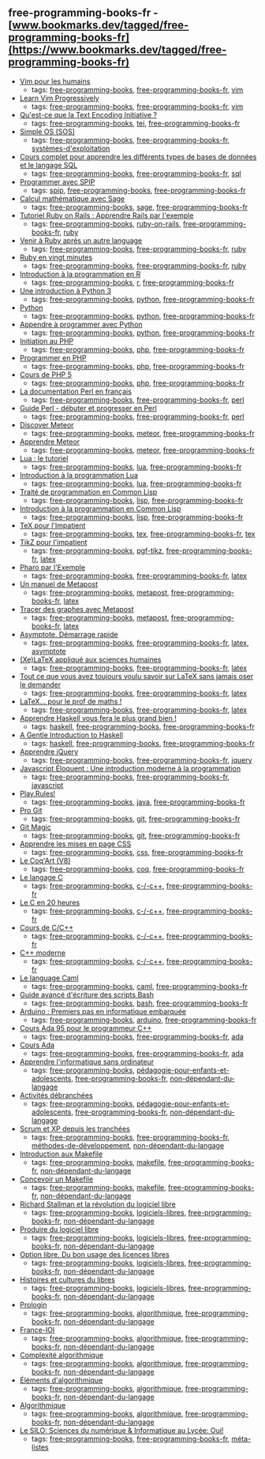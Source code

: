 free-programming-books-fr - [www.bookmarks.dev/tagged/free-programming-books-fr](https://www.bookmarks.dev/tagged/free-programming-books-fr)
---
* [Vim pour les humains](https://vimebook.com/fr)
    * tags: [free-programming-books](../tagged/free-programming-books.md), [free-programming-books-fr](../tagged/free-programming-books-fr.md), [vim](../tagged/vim.md)
* [Learn Vim Progressively](http://yannesposito.com/Scratch/fr/blog/Learn-Vim-Progressively/)
    * tags: [free-programming-books](../tagged/free-programming-books.md), [free-programming-books-fr](../tagged/free-programming-books-fr.md), [vim](../tagged/vim.md)
* [Qu'est-ce que la Text Encoding Initiative ?](http://books.openedition.org/oep/1237)
    * tags: [free-programming-books](../tagged/free-programming-books.md), [tei](../tagged/tei.md), [free-programming-books-fr](../tagged/free-programming-books-fr.md)
* [Simple OS (SOS)](http://sos.enix.org/fr/SOSDownload)
    * tags: [free-programming-books](../tagged/free-programming-books.md), [free-programming-books-fr](../tagged/free-programming-books-fr.md), [systèmes-d'exploitation](../tagged/systèmes-d'exploitation.md)
* [Cours complet pour apprendre les différents types de bases de données et le langage SQL](https://sgbd.developpez.com/tutoriels/cours-complet-bdd-sql/)
    * tags: [free-programming-books](../tagged/free-programming-books.md), [free-programming-books-fr](../tagged/free-programming-books-fr.md), [sql](../tagged/sql.md)
* [Programmer avec SPIP](http://programmer.spip.net)
    * tags: [spip](../tagged/spip.md), [free-programming-books](../tagged/free-programming-books.md), [free-programming-books-fr](../tagged/free-programming-books-fr.md)
* [Calcul mathématique avec Sage](https://hal.inria.fr/inria-00540485/file/sagebook-web-20130530.pdf)
    * tags: [free-programming-books](../tagged/free-programming-books.md), [sage](../tagged/sage.md), [free-programming-books-fr](../tagged/free-programming-books-fr.md)
* [Tutoriel Ruby on Rails : Apprendre Rails par l'exemple](http://french.railstutorial.org/chapters/beginning)
    * tags: [free-programming-books](../tagged/free-programming-books.md), [ruby-on-rails](../tagged/ruby-on-rails.md), [free-programming-books-fr](../tagged/free-programming-books-fr.md), [ruby](../tagged/ruby.md)
* [Venir à Ruby après un autre language](https://www.ruby-lang.org/fr/documentation/ruby-from-other-languages/)
    * tags: [free-programming-books](../tagged/free-programming-books.md), [free-programming-books-fr](../tagged/free-programming-books-fr.md), [ruby](../tagged/ruby.md)
* [Ruby en vingt minutes](https://www.ruby-lang.org/fr/documentation/quickstart/)
    * tags: [free-programming-books](../tagged/free-programming-books.md), [free-programming-books-fr](../tagged/free-programming-books-fr.md), [ruby](../tagged/ruby.md)
* [Introduction à la programmation en R](http://cran.r-project.org/doc/contrib/Goulet_introduction_programmation_R.pdf)
    * tags: [free-programming-books](../tagged/free-programming-books.md), [r](../tagged/r.md), [free-programming-books-fr](../tagged/free-programming-books-fr.md)
* [Une introduction à Python 3](https://perso.limsi.fr/pointal/python:courspython3)
    * tags: [free-programming-books](../tagged/free-programming-books.md), [python](../tagged/python.md), [free-programming-books-fr](../tagged/free-programming-books-fr.md)
* [Python](http://www.lincoste.com/ebooks/pdf/informatique/python.pdf)
    * tags: [free-programming-books](../tagged/free-programming-books.md), [python](../tagged/python.md), [free-programming-books-fr](../tagged/free-programming-books-fr.md)
* [Appendre à programmer avec Python](http://inforef.be/swi/python.htm)
    * tags: [free-programming-books](../tagged/free-programming-books.md), [python](../tagged/python.md), [free-programming-books-fr](../tagged/free-programming-books-fr.md)
* [Initiation au PHP](http://framasoft.net/IMG/pdf/initiation_php.pdf)
    * tags: [free-programming-books](../tagged/free-programming-books.md), [php](../tagged/php.md), [free-programming-books-fr](../tagged/free-programming-books-fr.md)
* [Programmer en PHP](http://www.lincoste.com/ebooks/pdf/informatique/programmer_php.pdf)
    * tags: [free-programming-books](../tagged/free-programming-books.md), [php](../tagged/php.md), [free-programming-books-fr](../tagged/free-programming-books-fr.md)
* [Cours de PHP 5](http://g-rossolini.developpez.com/tutoriels/php/cours/?page=introduction)
    * tags: [free-programming-books](../tagged/free-programming-books.md), [php](../tagged/php.md), [free-programming-books-fr](../tagged/free-programming-books-fr.md)
* [La documentation Perl en français](http://perl.mines-albi.fr/DocFr.html)
    * tags: [free-programming-books](../tagged/free-programming-books.md), [free-programming-books-fr](../tagged/free-programming-books-fr.md), [perl](../tagged/perl.md)
* [Guide Perl - débuter et progresser en Perl](http://formation-perl.fr/guide-perl.html)
    * tags: [free-programming-books](../tagged/free-programming-books.md), [free-programming-books-fr](../tagged/free-programming-books-fr.md), [perl](../tagged/perl.md)
* [Discover Meteor](http://fr.discovermeteor.com)
    * tags: [free-programming-books](../tagged/free-programming-books.md), [meteor](../tagged/meteor.md), [free-programming-books-fr](../tagged/free-programming-books-fr.md)
* [Apprendre Meteor](https://mquandalle.gitbooks.io/apprendre-meteor/content/)
    * tags: [free-programming-books](../tagged/free-programming-books.md), [meteor](../tagged/meteor.md), [free-programming-books-fr](../tagged/free-programming-books-fr.md)
* [Lua : le tutoriel](http://wxlua.developpez.com/tutoriels/lua/general/cours-complet/)
    * tags: [free-programming-books](../tagged/free-programming-books.md), [lua](../tagged/lua.md), [free-programming-books-fr](../tagged/free-programming-books-fr.md)
* [Introduction à la programmation Lua](http://www.luteus.biz/Download/LoriotPro_Doc/LUA/LUA_Training_FR/Introduction_Programmation.html)
    * tags: [free-programming-books](../tagged/free-programming-books.md), [lua](../tagged/lua.md), [free-programming-books-fr](../tagged/free-programming-books-fr.md)
* [Traité de programmation en Common Lisp](http://dept-info.labri.fr/~strandh/Teaching/Programmation-Symbolique/Common/Book/HTML/programmation.html)
    * tags: [free-programming-books](../tagged/free-programming-books.md), [lisp](../tagged/lisp.md), [free-programming-books-fr](../tagged/free-programming-books-fr.md)
* [Introduction à la programmation en Common Lisp](http://www.algo.be/logo1/lisp/intro-lisp.pdf)
    * tags: [free-programming-books](../tagged/free-programming-books.md), [lisp](../tagged/lisp.md), [free-programming-books-fr](../tagged/free-programming-books-fr.md)
* [TeX pour l'Impatient](http://www.apprendre-en-ligne.net/LaTeX/teximpatient.pdf)
    * tags: [free-programming-books](../tagged/free-programming-books.md), [tex](../tagged/tex.md), [free-programming-books-fr](../tagged/free-programming-books-fr.md), [tex](../tagged/tex.md)
* [TikZ pour l'impatient](http://math.et.info.free.fr/TikZ/)
    * tags: [free-programming-books](../tagged/free-programming-books.md), [pgf-tikz](../tagged/pgf-tikz.md), [free-programming-books-fr](../tagged/free-programming-books-fr.md), [latex](../tagged/latex.md)
* [Pharo par l'Exemple](http://pharobyexample.org/fr/)
    * tags: [free-programming-books](../tagged/free-programming-books.md), [free-programming-books-fr](../tagged/free-programming-books-fr.md), [latex](../tagged/latex.md)
* [Un manuel de Metapost](http://melusine.eu.org/syracuse/metapost/f-mpman-2.pdf)
    * tags: [free-programming-books](../tagged/free-programming-books.md), [metapost](../tagged/metapost.md), [free-programming-books-fr](../tagged/free-programming-books-fr.md), [latex](../tagged/latex.md)
* [Tracer des graphes avec Metapost](http://melusine.eu.org/syracuse/metapost/f-mpgraph.pdf)
    * tags: [free-programming-books](../tagged/free-programming-books.md), [metapost](../tagged/metapost.md), [free-programming-books-fr](../tagged/free-programming-books-fr.md), [latex](../tagged/latex.md)
* [Asymptote. Démarrage rapide](http://cgmaths.fr/cgFiles/Dem_Rapide.pdf)
    * tags: [free-programming-books](../tagged/free-programming-books.md), [free-programming-books-fr](../tagged/free-programming-books-fr.md), [latex](../tagged/latex.md), [asymptote](../tagged/asymptote.md)
* [(Xe)LaTeX appliqué aux sciences humaines](http://geekographie.maieul.net/95)
    * tags: [free-programming-books](../tagged/free-programming-books.md), [free-programming-books-fr](../tagged/free-programming-books-fr.md), [latex](../tagged/latex.md)
* [Tout ce que vous avez toujours voulu savoir sur LaTeX sans jamais oser le demander](http://framabook.org/tout-sur-latex/)
    * tags: [free-programming-books](../tagged/free-programming-books.md), [free-programming-books-fr](../tagged/free-programming-books-fr.md), [latex](../tagged/latex.md)
* [LaTeX... pour le prof de maths !](http://math.univ-lyon1.fr/irem/IMG/pdf/LatexPourProfMaths3.pdf)
    * tags: [free-programming-books](../tagged/free-programming-books.md), [free-programming-books-fr](../tagged/free-programming-books-fr.md), [latex](../tagged/latex.md)
* [Apprendre Haskell vous fera le plus grand bien !](http://lyah.haskell.fr)
    * tags: [haskell](../tagged/haskell.md), [free-programming-books](../tagged/free-programming-books.md), [free-programming-books-fr](../tagged/free-programming-books-fr.md)
* [A Gentle Introduction to Haskell](http://gorgonite.developpez.com/livres/traductions/haskell/gentle-haskell/)
    * tags: [haskell](../tagged/haskell.md), [free-programming-books](../tagged/free-programming-books.md), [free-programming-books-fr](../tagged/free-programming-books-fr.md)
* [Apprendre jQuery](https://sutterlity.gitbooks.io/apprendre-jquery/content/)
    * tags: [free-programming-books](../tagged/free-programming-books.md), [free-programming-books-fr](../tagged/free-programming-books-fr.md), [jquery](../tagged/jquery.md)
* [Javascript Éloquent : Une introduction moderne à la programmation](http://fr.eloquentjavascript.net)
    * tags: [free-programming-books](../tagged/free-programming-books.md), [free-programming-books-fr](../tagged/free-programming-books-fr.md), [javascript](../tagged/javascript.md)
* [Play.Rules!](http://3monkeys.github.io/play.rules/)
    * tags: [free-programming-books](../tagged/free-programming-books.md), [java](../tagged/java.md), [free-programming-books-fr](../tagged/free-programming-books-fr.md)
* [Pro Git](http://www.git-scm.com/book/fr/v2)
    * tags: [free-programming-books](../tagged/free-programming-books.md), [git](../tagged/git.md), [free-programming-books-fr](../tagged/free-programming-books-fr.md)
* [Git Magic](http://www-cs-students.stanford.edu/~blynn/gitmagic/intl/fr/)
    * tags: [free-programming-books](../tagged/free-programming-books.md), [git](../tagged/git.md), [free-programming-books-fr](../tagged/free-programming-books-fr.md)
* [Apprendre les mises en page CSS](http://fr.learnlayout.com)
    * tags: [free-programming-books](../tagged/free-programming-books.md), [css](../tagged/css.md), [free-programming-books-fr](../tagged/free-programming-books-fr.md)
* [Le Coq'Art (V8)](http://www.labri.fr/perso/casteran/CoqArt/)
    * tags: [free-programming-books](../tagged/free-programming-books.md), [coq](../tagged/coq.md), [free-programming-books-fr](../tagged/free-programming-books-fr.md)
* [Le langage C](https://zestedesavoir.com/tutoriels/755/le-langage-c-1/)
    * tags: [free-programming-books](../tagged/free-programming-books.md), [c-/-c++](../tagged/c--c++.md), [free-programming-books-fr](../tagged/free-programming-books-fr.md)
* [Le C en 20 heures](http://framabook.org/le-c-en-20-heures-2/)
    * tags: [free-programming-books](../tagged/free-programming-books.md), [c-/-c++](../tagged/c--c++.md), [free-programming-books-fr](../tagged/free-programming-books-fr.md)
* [Cours de C/C++](http://casteyde.christian.free.fr/cpp/cours/online/book1.html)
    * tags: [free-programming-books](../tagged/free-programming-books.md), [c-/-c++](../tagged/c--c++.md), [free-programming-books-fr](../tagged/free-programming-books-fr.md)
* [C++ moderne](http://guillaume.belz.free.fr/doku.php?id=programmez_avec_le_langage_c)
    * tags: [free-programming-books](../tagged/free-programming-books.md), [c-/-c++](../tagged/c--c++.md), [free-programming-books-fr](../tagged/free-programming-books-fr.md)
* [Le language Caml](http://caml.inria.fr)
    * tags: [free-programming-books](../tagged/free-programming-books.md), [caml](../tagged/caml.md), [free-programming-books-fr](../tagged/free-programming-books-fr.md)
* [Guide avancé d'écriture des scripts Bash](http://abs.traduc.org/abs-fr/)
    * tags: [free-programming-books](../tagged/free-programming-books.md), [bash](../tagged/bash.md), [free-programming-books-fr](../tagged/free-programming-books-fr.md)
* [Arduino : Premiers pas en informatique embarquée](http://eskimon.fr/ebook-tutoriel-arduino)
    * tags: [free-programming-books](../tagged/free-programming-books.md), [arduino](../tagged/arduino.md), [free-programming-books-fr](../tagged/free-programming-books-fr.md)
* [Cours Ada 95 pour le programmeur C++](http://d.feneuille.free.fr/c++%20to%20ada%201.0a.pdf)
    * tags: [free-programming-books](../tagged/free-programming-books.md), [free-programming-books-fr](../tagged/free-programming-books-fr.md), [ada](../tagged/ada.md)
* [Cours Ada](http://d.feneuille.free.fr/cours-ada-iut.zip)
    * tags: [free-programming-books](../tagged/free-programming-books.md), [free-programming-books-fr](../tagged/free-programming-books-fr.md), [ada](../tagged/ada.md)
* [Apprendre l'informatique sans ordinateur](https://interstices.info/jcms/c_47072/enseigner-et-apprendre-les-sciences-informatiques-a-lecole)
    * tags: [free-programming-books](../tagged/free-programming-books.md), [pédagogie-pour-enfants-et-adolescents](../tagged/pédagogie-pour-enfants-et-adolescents.md), [free-programming-books-fr](../tagged/free-programming-books-fr.md), [non-dépendant-du-langage](../tagged/non-dépendant-du-langage.md)
* [Activités débranchées](https://pixees.fr/?cat=612)
    * tags: [free-programming-books](../tagged/free-programming-books.md), [pédagogie-pour-enfants-et-adolescents](../tagged/pédagogie-pour-enfants-et-adolescents.md), [free-programming-books-fr](../tagged/free-programming-books-fr.md), [non-dépendant-du-langage](../tagged/non-dépendant-du-langage.md)
* [Scrum et XP depuis les tranchées](http://www.infoq.com/resource/news/2007/06/scrum-xp-book/en/resources/ScrumAndXpFromTheTrenches_French.pdf)
    * tags: [free-programming-books](../tagged/free-programming-books.md), [free-programming-books-fr](../tagged/free-programming-books-fr.md), [méthodes-de-développement](../tagged/méthodes-de-développement.md), [non-dépendant-du-langage](../tagged/non-dépendant-du-langage.md)
* [Introduction aux Makefile](http://eric.bachard.free.fr/UTBM_LO22/P07/C/Documentation/C/make/intro_makefile.pdf)
    * tags: [free-programming-books](../tagged/free-programming-books.md), [makefile](../tagged/makefile.md), [free-programming-books-fr](../tagged/free-programming-books-fr.md), [non-dépendant-du-langage](../tagged/non-dépendant-du-langage.md)
* [Concevoir un Makefile](http://icps.u-strasbg.fr/people/loechner/public_html/enseignement/GL/make.pdf)
    * tags: [free-programming-books](../tagged/free-programming-books.md), [makefile](../tagged/makefile.md), [free-programming-books-fr](../tagged/free-programming-books-fr.md), [non-dépendant-du-langage](../tagged/non-dépendant-du-langage.md)
* [Richard Stallman et la révolution du logiciel libre](http://framabook.org/richard-stallman-et-la-revolution-du-logiciel-libre-2/)
    * tags: [free-programming-books](../tagged/free-programming-books.md), [logiciels-libres](../tagged/logiciels-libres.md), [free-programming-books-fr](../tagged/free-programming-books-fr.md), [non-dépendant-du-langage](../tagged/non-dépendant-du-langage.md)
* [Produire du logiciel libre](http://framabook.org/produire-du-logiciel-libre-2/)
    * tags: [free-programming-books](../tagged/free-programming-books.md), [logiciels-libres](../tagged/logiciels-libres.md), [free-programming-books-fr](../tagged/free-programming-books-fr.md), [non-dépendant-du-langage](../tagged/non-dépendant-du-langage.md)
* [Option libre. Du bon usage des licences libres](http://framabook.org/optionlibre-dubonusagedeslicenceslibres/)
    * tags: [free-programming-books](../tagged/free-programming-books.md), [logiciels-libres](../tagged/logiciels-libres.md), [free-programming-books-fr](../tagged/free-programming-books-fr.md), [non-dépendant-du-langage](../tagged/non-dépendant-du-langage.md)
* [Histoires et cultures du libres](http://framabook.org/histoiresetculturesdulibre/)
    * tags: [free-programming-books](../tagged/free-programming-books.md), [logiciels-libres](../tagged/logiciels-libres.md), [free-programming-books-fr](../tagged/free-programming-books-fr.md), [non-dépendant-du-langage](../tagged/non-dépendant-du-langage.md)
* [Prologin](https://prologin.org)
    * tags: [free-programming-books](../tagged/free-programming-books.md), [algorithmique](../tagged/algorithmique.md), [free-programming-books-fr](../tagged/free-programming-books-fr.md), [non-dépendant-du-langage](../tagged/non-dépendant-du-langage.md)
* [France-IOI](http://www.france-ioi.org)
    * tags: [free-programming-books](../tagged/free-programming-books.md), [algorithmique](../tagged/algorithmique.md), [free-programming-books-fr](../tagged/free-programming-books-fr.md), [non-dépendant-du-langage](../tagged/non-dépendant-du-langage.md)
* [Complexité algorithmique](http://www.liafa.univ-paris-diderot.fr/~sperifel/livre_complexite.html)
    * tags: [free-programming-books](../tagged/free-programming-books.md), [algorithmique](../tagged/algorithmique.md), [free-programming-books-fr](../tagged/free-programming-books-fr.md), [non-dépendant-du-langage](../tagged/non-dépendant-du-langage.md)
* [Éléments d'algorithmique](http://www-igm.univ-mlv.fr/~berstel/Elements/Elements.pdf)
    * tags: [free-programming-books](../tagged/free-programming-books.md), [algorithmique](../tagged/algorithmique.md), [free-programming-books-fr](../tagged/free-programming-books-fr.md), [non-dépendant-du-langage](../tagged/non-dépendant-du-langage.md)
* [Algorithmique](http://pauillac.inria.fr/~quercia/cdrom/cours/)
    * tags: [free-programming-books](../tagged/free-programming-books.md), [algorithmique](../tagged/algorithmique.md), [free-programming-books-fr](../tagged/free-programming-books-fr.md), [non-dépendant-du-langage](../tagged/non-dépendant-du-langage.md)
* [Le SILO: Sciences du numérique &amp; Informatique au Lycée: Oui!](https://wiki.inria.fr/sciencinfolycee/Accueil)
    * tags: [free-programming-books](../tagged/free-programming-books.md), [free-programming-books-fr](../tagged/free-programming-books-fr.md), [méta-listes](../tagged/méta-listes.md)
